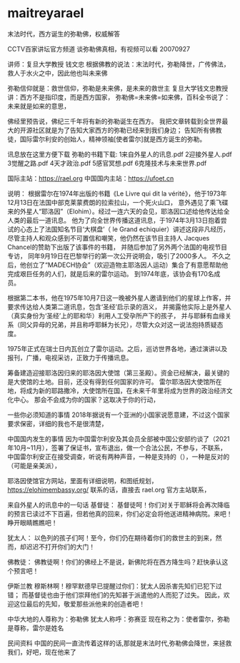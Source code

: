 # maitreyarael
末法时代，西方诞生的弥勒佛，权威解答


CCTV百家讲坛官方频道 谈弥勒佛真相，有视频可以看 20070927

讲师：复旦大学教授 钱文忠
根据佛教的说法：末法时代，弥勒降世，广传佛法，救人于水火之中，因此他也叫未来佛

弥勒信仰就是：救世信仰，弥勒是未来佛，是未来的救世主
复旦大学钱文忠教授讲：西方不是指印度，而是西方国家，
弥勒佛=未来佛=如来佛，百科全书说了：未来就是如来的意思，

佛经里预告说，佛纪三千年将有新的弥勒诞生在西方。
我把文章转载到全世界最大的开源社区就是为了告知大家西方的弥勒已经来到我们身边；
告知所有佛教徒，国际雷尔利安的创始人，精神领袖[使者雷尔]就是西方诞生的弥勒。

讯息放在这里方便下载
弥勒的书籍下载:
1来自外星人的讯息.pdf
2迎接外星人.pdf
3觉醒之路.pdf
4天才政治.pdf
5感官冥想.pdf
6克隆技术与未来世界.pdf

国际主站：https://rael.org
中国国内主站：https://ufoet.cn

说明：
根据雷尔在1974年出版的书籍《Le Livre qui dit la vérité》，他于1973年12月13日在法国中部克莱蒙费朗的拉索拉山，一个死火山口，
意外遇见了乘飞碟来的外星人“耶洛因”（Elohim）。经过一连六天的会见，耶洛因口述给他传达给全人类的最后一道讯息。
他为了向全世界传播这道讯息，于1974年3月13日抱着尝试的心态上了法国知名节目‘大棋盘’（ le Grand echiquier）讲述这段非凡经历，
尽管主持人和观众感到不可置信和嘲笑，他仍然在该节目主持人 Jacques Chancel的赞助下出版了该事件的书籍，
并随后参加了另外两个法国的电视节目专访， 同年9月19日在巴黎举行的第一次公开说明会，吸引了2000多人。 
不久之后，他创立了“MADECH协会”（欢迎造物主耶洛因人运动）集合了有意愿帮助他完成艰巨任务的人们，就是后来的雷尔运动。 到1974年底，该协会有170名成员。

根据第二本书，他在1975年10月7日这一晚被外星人邀请到他们的星球上作客，并要求传达给人类第二道讯息，包含‘圣经’启示录的涵义，
并揭露他实际上是外星人（真实身份为‘圣经’上的耶和华）利用人工受孕所产下的孩子，
并与耶稣有血缘关系（同父异母的兄弟，并且称呼耶稣为长兄），尽管大众对这一说法抱持质疑态度。

1975年正式在瑞士日内瓦创立了雷尔运动。之后，巡访世界各地，通过演讲以及报刊，广播，电视采访，正致力于传播讯息。

筹备建造迎接耶洛因归来的耶洛因大使馆（第三圣殿）。资金已经解决，最关键的是大使馆的土地。目前，还没有得到任何国家的许可。
雷尔耶洛因大使馆所在地，将成为新的耶路撒冷，大使馆所在国，在未来千年里将成为世界的政治经济文化中心。
那会不会成为你的国家？这取决于你的行动，

一些你必须知道的事情
2018年据说有一个亚洲的小国家说愿意建，不过这个国家要求保密，详细的我也不是很清楚，

中国国内发生的事情
因为中国雷尔利安及其会员全部被中国公安部约谈了（2021年10月~11月），签署了保证书，宣布退出，做一个合法公民，不参与，不联系，
中国雷尔利安正在接受调查，听说有两种声音，一种是支持的（），一种是反对的（可能是亲美派），

耶洛因使馆官方网站，里面有详细说明，和图纸规划，https://elohimembassy.org/
联系的话，直接去 rael.org 官方主站联系，


来自外星人的讯息中的一句话
基督徒：
基督徒呵！你们对关于耶稣将会再次降临的预言已读过不下百遍，但若他真的回来，你们必定会将他送进精神病院。来吧！睁开眼睛瞧瞧吧！

犹太人：
以色列的孩子们呵！至今，你们仍在期待着你们的救世主的到来，然而，却迟迟不打开你们的大门！

佛教徒：
佛教徒啊！你们的佛经上不是说，新佛陀将在西方降生吗？赶快承认这个预言吧！

伊斯兰教
穆斯林啊！穆罕默德早已提醒过你们：犹太人因杀害先知们已犯下过错；
而基督徒也由于他们崇拜他们的先知甚于派遣他的人而犯了过失。
因此，欢迎这位最后的先知，敬爱那些派他来的创造者吧！

中华大地的人尊称为：弥勒佛
犹太人称呼：弥赛亚
现在称之为：使者雷尔，弥勒是尊称，雷尔是姓名

民间资料
中国的民间一直流传着这样的话,那就是末法时代,弥勒佛会降世，来拯救我们，好吧，现在他来了
